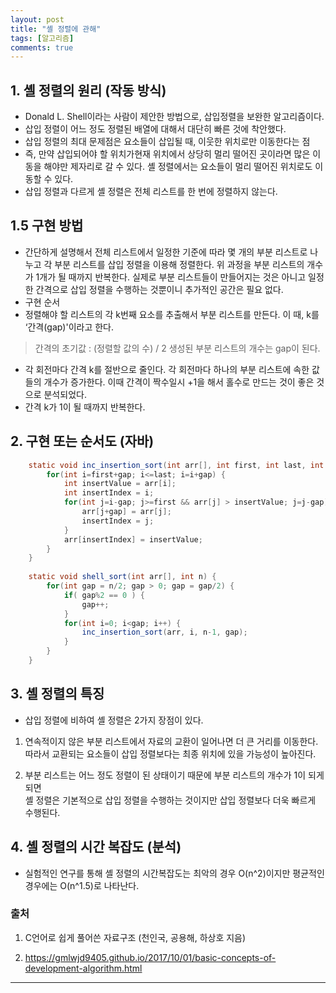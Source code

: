 ```yaml
---
layout: post
title: "셸 정렬에 관해"
tags: [알고리즘]
comments: true
---
```

## 1. 셸 정렬의 원리 (작동 방식)
- Donald L. Shell이라는 사람이 제안한 방법으로, 삽입정렬을 보완한 알고리즘이다.
- 삽입 정렬이 어느 정도 정렬된 배열에 대해서 대단히 빠른 것에 착안했다.
 - 삽입 정렬의 최대 문제점은 요소들이 삽입될 때, 이웃한 위치로만 이동한다는 점
 - 즉, 만약 삽입되어야 할 위치가현재 위치에서 상당히 멀리 떨어진 곳이라면 많은 이동을 해야만 제자리로 갈 수 있다. 셸 정렬에서는 요소들이 멀리 떨어진 위치로도 이동할 수 있다.
 - 삽입 정렬과 다르게 셸 정렬은 전체 리스트를 한 번에 정렬하지 않는다.

## 1.5 구현 방법
- 간단하게 설명해서 전체 리스트에서 일정한 기준에 따라 몇 개의 부분 리스트로 나누고 각 부분 리스트를 삽입 정렬을 이용해 정렬한다. 위 과정을 부분 리스트의 개수가 1개가 될 때까지 반복한다. 실제로 부분 리스트들이 만들어지는 것은 아니고 일정한 간격으로 삽입 정렬을 수행하는 것뿐이니 추가적인 공간은 필요 없다.
- 구현 순서
 - 정렬해야 할 리스트의 각 k번째 요소를 추출해서 부분 리스트를 만든다. 이 때, k를 ‘간격(gap)'이라고 한다.
  > 간격의 초기값 : (정렬할 값의 수) / 2
  > 생성된 부분 리스트의 개수는 gap이 된다.
 - 각 회전마다 간격 k를 절반으로 줄인다. 각 회전마다 하나의 부분 리스트에 속한 값들의 개수가 증가한다. 이때 간격이 짝수일시 +1을 해서 홀수로 만드는 것이 좋은 것으로 분석되었다.
 - 간격 k가 1이 될 때까지 반복한다.

## 2. 구현 또는 순서도 (자바)
```java
	static void inc_insertion_sort(int arr[], int first, int last, int gap) {
		for(int i=first+gap; i<=last; i=i+gap) {
			int insertValue = arr[i];
			int insertIndex = i;
			for(int j=i-gap; j>=first && arr[j] > insertValue; j=j-gap) {
				arr[j+gap] = arr[j];
				insertIndex = j;
			}
			arr[insertIndex] = insertValue;
		}
	}
	
	static void shell_sort(int arr[], int n) {
		for(int gap = n/2; gap > 0; gap = gap/2) {
			if( gap%2 == 0 ) {
				gap++;
			}
			for(int i=0; i<gap; i++) {
				inc_insertion_sort(arr, i, n-1, gap);
			}
		}
	}
```
## 3. 셸 정렬의 특징
- 삽입 정렬에 비하여 셸 정렬은 2가지 장점이 있다.

 1. 연속적이지 않은 부분 리스트에서 자료의 교환이 일어나면 더 큰 거리를 이동한다.<br>
 따라서 교환되는 요소들이 삽입 정렬보다는 최종 위치에 있을 가능성이 높아진다.
 
 2. 부분 리스트는 어느 정도 정렬이 된 상태이기 때문에 부분 리스트의 개수가 1이 되게 되면<br>
 셸 정렬은 기본적으로 삽입 정렬을 수행하는 것이지만 삽입 정렬보다 더욱 빠르게 수행된다.

## 4. 셸 정렬의 시간 복잡도 (분석)
- 실험적인 연구를 통해 셸 정렬의 시간복잡도는 최악의 경우 O(n^2)이지만 평균적인 경우에는 O(n^1.5)로 나타난다.

### 출처

1. C언어로 쉽게 풀어쓴 자료구조 (천인국, 공용해, 하상호 지음)

2. https://gmlwjd9405.github.io/2017/10/01/basic-concepts-of-development-algorithm.html

---
